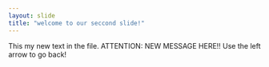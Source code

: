 ```yaml
---
layout: slide
title: "welcome to our seccond slide!"
---
```

This my new text in the file. ATTENTION: NEW MESSAGE HERE!!
Use the left arrow to go back!